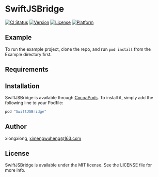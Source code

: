 # SwiftJSBridge

[![CI Status](http://img.shields.io/travis/xiongxiong/SwiftJSBridge.svg?style=flat)](https://travis-ci.org/xiongxiong/SwiftJSBridge)
[![Version](https://img.shields.io/cocoapods/v/SwiftJSBridge.svg?style=flat)](http://cocoapods.org/pods/SwiftJSBridge)
[![License](https://img.shields.io/cocoapods/l/SwiftJSBridge.svg?style=flat)](http://cocoapods.org/pods/SwiftJSBridge)
[![Platform](https://img.shields.io/cocoapods/p/SwiftJSBridge.svg?style=flat)](http://cocoapods.org/pods/SwiftJSBridge)

## Example

To run the example project, clone the repo, and run `pod install` from the Example directory first.

## Requirements

## Installation

SwiftJSBridge is available through [CocoaPods](http://cocoapods.org). To install
it, simply add the following line to your Podfile:

```ruby
pod "SwiftJSBridge"
```

## Author

xiongxiong, ximengwuheng@163.com

## License

SwiftJSBridge is available under the MIT license. See the LICENSE file for more info.
